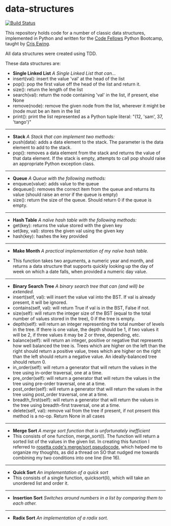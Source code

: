 data-structures
===============

[![Build Status](https://travis-ci.org/lhp81/cf-data-structures.png?branch=master)](https://travis-ci.org/lhp81/cf-data-structures)

This repository holds code for a number of classic data structures, implemented in Python and written for the [Code Fellows](http://www.codefellows.org/) Python Bootcamp, taught by [Cris Ewing](https://www.github.com/cewing/).

All data structures were created using TDD.

These data structures are:

* **Single Linked List** _A Single Linked List that can…_
 * insert(val): insert the value 'val' at the head of the list
 * pop(): pop the first value off the head of the list and return it.
 * size(): return the length of the list
 * search(val): return the node containing 'val' in the list, if present, else None
 * remove(node): remove the given node from the list, wherever it might be (node must be an item in the list
 * print(): print the list represented as a Python tuple literal: "(12, 'sam', 37, 'tango')"
---
* **Stack** _A Stack that can implement two methods:_
 * push(data): adds a data element to the stack. The parameter is the data element to add to the stack.
 * pop(): removes a data element from the stack and returns the value of that data element.  If the stack is empty, attempts to call pop should raise an appropriate Python exception class.
---
* **Queue** _A Queue with the following methods:_
 * enqueue(value): adds value to the queue
 * dequeue(): removes the correct item from the queue and returns its value (should raise an error if the queue is empty)
 * size(): return the size of the queue.  Should return 0 if the queue is empty.
---
* **Hash Table** _A naïve hash table with the following methods:_
 * get(key): returns the value stored with the given key
 * set(key, val): stores the given val using the given key
 * hash(key): hashes the key provided
---
* **Make Month** _A practical implementation of my naïve hash table._

 * This function takes two arguments, a numeric year and month, and returns a data structure that supports quickly looking up the day of week on which a date falls, when provided a numeric day value.
---
* **Binary Search Tree** _A binary search tree that can (and will) be extended._
 * insert(self, val): will insert the value val into the BST.  If val is already present, it will be ignored.
 * contains(self, val): will return True if val is in the BST, False if not.
 * size(self): will return the integer size of the BST (equal to the total number of values stored in the tree), 0 if the tree is empty.
 * depth(self): will return an integer representing the total number of levels in the tree. If there is one value, the depth should be 1, if two values it will be 2, if three values it may be 2 or three, depending, etc.
 * balance(self): will return an integer, positive or negative that represents how well balanced the tree is. Trees which are higher on the left than the right should return a positive value, trees which are higher on the right than the left should return a negative value.  An ideally-balanced tree should return 0.
 * in_order(self): will return a generator that will return the values in the tree using in-order traversal, one at a time.
 * pre_order(self): will return a generator that will return the values in the tree using pre-order traversal, one at a time.
 * post_order(self): will return a generator that will return the values in the tree using post_order traversal, one at a time.
 * breadth_first(self): will return a generator that will return the values in the tree using breadth-first traversal, one at a time.
 * delete(self, val): remove val from the tree if present, if not present this method is a no-op. Return None in all cases
---
* **Merge Sort** _A merge sort function that is unfortunately inefficient_
 * This consists of one function, merge_sort(l). The function will return a sorted list of the values in the given list. In creating this function I referred to [rosetta code's merge/sort pseudocode](http://rosettacode.org/wiki/Sorting_algorithms/Merge_sort), which helped me to organize my thoughts, as did a thread on SO that nudged me towards combining my two conditions into one line (line 16).
---
* **Quick Sort** _An implementation of a quick sort_
 * This consists of a single function, quicksort(li), which will take an unordered list and order it.
---
* **Insertion Sort** _Switches around numbers in a list by comparing them to each other._
---
* **Radix Sort** _An implementation of a radix sort._